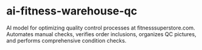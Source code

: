 # ai-fitness-warehouse-qc
AI model for optimizing quality control processes at fitnesssuperstore.com. Automates manual checks, verifies order inclusions, organizes QC pictures, and performs comprehensive condition checks.
